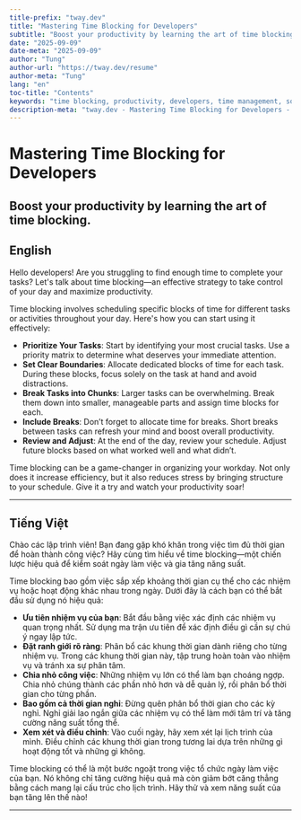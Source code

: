 ```yaml
---
title-prefix: "tway.dev"
title: "Mastering Time Blocking for Developers"
subtitle: "Boost your productivity by learning the art of time blocking."
date: "2025-09-09"
date-meta: "2025-09-09"
author: "Tung"
author-url: "https://tway.dev/resume"
author-meta: "Tung"
lang: "en"
toc-title: "Contents"
keywords: "time blocking, productivity, developers, time management, software engineering"
description-meta: "tway.dev - Mastering Time Blocking for Developers - Boost your productivity by learning the art of time blocking."
---
```


# Mastering Time Blocking for Developers
## Boost your productivity by learning the art of time blocking.

## English
Hello developers! Are you struggling to find enough time to complete your tasks? Let's talk about time blocking—an effective strategy to take control of your day and maximize productivity.

Time blocking involves scheduling specific blocks of time for different tasks or activities throughout your day. Here's how you can start using it effectively:

- **Prioritize Your Tasks**: Start by identifying your most crucial tasks. Use a priority matrix to determine what deserves your immediate attention.
- **Set Clear Boundaries**: Allocate dedicated blocks of time for each task. During these blocks, focus solely on the task at hand and avoid distractions.
- **Break Tasks into Chunks**: Larger tasks can be overwhelming. Break them down into smaller, manageable parts and assign time blocks for each.
- **Include Breaks**: Don’t forget to allocate time for breaks. Short breaks between tasks can refresh your mind and boost overall productivity.
- **Review and Adjust**: At the end of the day, review your schedule. Adjust future blocks based on what worked well and what didn’t.

Time blocking can be a game-changer in organizing your workday. Not only does it increase efficiency, but it also reduces stress by bringing structure to your schedule. Give it a try and watch your productivity soar!

---

## Tiếng Việt
Chào các lập trình viên! Bạn đang gặp khó khăn trong việc tìm đủ thời gian để hoàn thành công việc? Hãy cùng tìm hiểu về time blocking—một chiến lược hiệu quả để kiểm soát ngày làm việc và gia tăng năng suất.

Time blocking bao gồm việc sắp xếp khoảng thời gian cụ thể cho các nhiệm vụ hoặc hoạt động khác nhau trong ngày. Dưới đây là cách bạn có thể bắt đầu sử dụng nó hiệu quả:

- **Ưu tiên nhiệm vụ của bạn**: Bắt đầu bằng việc xác định các nhiệm vụ quan trọng nhất. Sử dụng ma trận ưu tiên để xác định điều gì cần sự chú ý ngay lập tức.
- **Đặt ranh giới rõ ràng**: Phân bổ các khung thời gian dành riêng cho từng nhiệm vụ. Trong các khung thời gian này, tập trung hoàn toàn vào nhiệm vụ và tránh xa sự phân tâm.
- **Chia nhỏ công việc**: Những nhiệm vụ lớn có thể làm bạn choáng ngợp. Chia nhỏ chúng thành các phần nhỏ hơn và dễ quản lý, rồi phân bổ thời gian cho từng phần.
- **Bao gồm cả thời gian nghỉ**: Đừng quên phân bổ thời gian cho các kỳ nghỉ. Nghỉ giải lao ngắn giữa các nhiệm vụ có thể làm mới tâm trí và tăng cường năng suất tổng thể.
- **Xem xét và điều chỉnh**: Vào cuối ngày, hãy xem xét lại lịch trình của mình. Điều chỉnh các khung thời gian trong tương lai dựa trên những gì hoạt động tốt và những gì không.

Time blocking có thể là một bước ngoặt trong việc tổ chức ngày làm việc của bạn. Nó không chỉ tăng cường hiệu quả mà còn giảm bớt căng thẳng bằng cách mang lại cấu trúc cho lịch trình. Hãy thử và xem năng suất của bạn tăng lên thế nào!

---